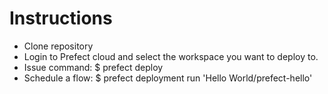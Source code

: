 # Instructions

- Clone repository
- Login to Prefect cloud and select the workspace you want to deploy to.
- Issue command: $ prefect deploy
- Schedule a flow: $ prefect deployment run 'Hello World/prefect-hello'
